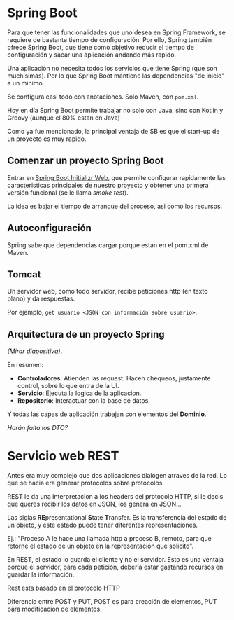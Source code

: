 # Spring Boot

Para que tener las funcionalidades que uno desea en Spring Framework, se requiere de bastante tiempo de configuración. Por ello, Spring también ofrece Spring Boot, que tiene como objetivo reducir el tiempo de configuración y sacar una aplicación andando más rapido.

Una aplicación no necesita todos los servicios que tiene Spring (que son muchisimas). Por lo que Spring Boot mantiene las dependencias "de inicio" a un minimo.

Se configura casi todo con anotaciones. Solo Maven, con `pom.xml`.

Hoy en día Spring Boot permite trabajar no solo con Java, sino con Kotlin y Groovy (aunque el 80% estan en Java)

Como ya fue mencionado, la principal ventaja de SB es que el start-up de un proyecto es muy rapido.

## Comenzar un proyecto Spring Boot

Entrar en [Spring Boot Initializr Web](https://start.spring.io/), que permite configurar rapidamente las caracteristicas principales de nuestro proyecto y obtener una primera versión funcional (se le llama *smoke test*).

La idea es bajar el tiempo de arranque del proceso, asi como los recursos.

## Autoconfiguración

Spring sabe que dependencias cargar porque estan en el pom.xml de Maven.

## Tomcat

Un servidor web, como todo servidor, recibe peticiones http (en texto plano) y da respuestas.

Por ejemplo, `get usuario <JSON con información sobre usuario>`.

## Arquitectura de un proyecto Spring
*(Mirar diapositiva)*.

En resumen:

+ **Controladores**: Atienden las request. Hacen chequeos, justamente control, sobre lo que entra de la UI.
+ **Servicio**: Ejecuta la logica de la aplicacion.
+ **Repositorio**: Interactuar con la base de datos.

Y todas las capas de aplicación trabajan con elementos del **Dominio**.

*Harán falta los DTO?*

# Servicio web REST

Antes era muy complejo que dos aplicaciones dialogen atraves de la red. Lo que se hacia era generar protocolos sobre protocolos.

REST le da una interpretacion a los headers del protocolo HTTP, si le decis que queres recibir los datos en JSON, los genera en JSON...

Las siglas **RE**presentational **S**tate **T**ransfer. Es la transferencia del estado de un objeto, y este estado puede tener diferentes representaciones.

Ej.: "Proceso A le hace una llamada http a proceso B, remoto, para que retorne el estado de un objeto en la representación que solicito".

En REST, el estado lo guarda el cliente y no el servidor. Esto es una ventaja porque el servidor, para cada petición, debería estar gastando recursos en guardar la información.

Rest esta basado en el protocolo HTTP

Diferencia entre POST y PUT, POST es para creación de elementos, PUT para modificación de elementos.